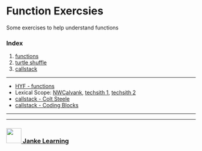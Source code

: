 # Function Exercsies

Some exercises to help understand functions

### Index
1. [functions](./1-functions.md)
2. [turtle shuffle](./2-turtle-shuffle.md)
3. [callstack](./3-callstack.md)

---


* [HYF - functions](https://github.com/HackYourFutureBelgium/fundamentals/blob/master/fundamentals/functions.md)
* Lexical Scope: [NWCalvank](https://www.youtube.com/watch?v=GhNA0r10MmA),  [techsith 1](https://www.youtube.com/watch?v=ycTp4vRmLp8), [techsith 2](https://www.youtube.com/watch?v=7tGmS2SPxBo&list=PL7pEw9n3GkoVYU-ZKBrDnxIiiUn0YP-uO&index=2)  
* [callstack - Colt Steele](https://www.youtube.com/watch?v=W8AeMrVtFLY)
* [callstack - Coding Blocks](https://www.youtube.com/watch?v=w6QGEiQceOM)

___
___
### <a href="http://janke-learning.org" target="_blank"><img src="https://user-images.githubusercontent.com/18554853/50098409-22575780-021c-11e9-99e1-962787adaded.png" width="40" height="40"></img> Janke Learning</a>
